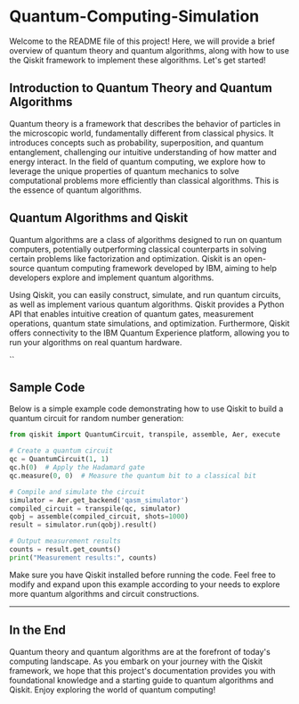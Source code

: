 # Quantum-Computing-Simulation



Welcome to the README file of this project! Here, we will provide a brief overview of quantum theory and quantum algorithms, along with how to use the Qiskit framework to implement these algorithms. Let's get started!



## Introduction to Quantum Theory and Quantum Algorithms

Quantum theory is a framework that describes the behavior of particles in the microscopic world, fundamentally different from classical physics. It introduces concepts such as probability, superposition, and quantum entanglement, challenging our intuitive understanding of how matter and energy interact. In the field of quantum computing, we explore how to leverage the unique properties of quantum mechanics to solve computational problems more efficiently than classical algorithms. This is the essence of quantum algorithms.



## Quantum Algorithms and Qiskit

Quantum algorithms are a class of algorithms designed to run on quantum computers, potentially outperforming classical counterparts in solving certain problems like factorization and optimization. Qiskit is an open-source quantum computing framework developed by IBM, aiming to help developers explore and implement quantum algorithms.

Using Qiskit, you can easily construct, simulate, and run quantum circuits, as well as implement various quantum algorithms. Qiskit provides a Python API that enables intuitive creation of quantum gates, measurement operations, quantum state simulations, and optimization. Furthermore, Qiskit offers connectivity to the IBM Quantum Experience platform, allowing you to run your algorithms on real quantum hardware.

``

## Sample Code

Below is a simple example code demonstrating how to use Qiskit to build a quantum circuit for random number generation:

```python
from qiskit import QuantumCircuit, transpile, assemble, Aer, execute

# Create a quantum circuit
qc = QuantumCircuit(1, 1)
qc.h(0)  # Apply the Hadamard gate
qc.measure(0, 0)  # Measure the quantum bit to a classical bit

# Compile and simulate the circuit
simulator = Aer.get_backend('qasm_simulator')
compiled_circuit = transpile(qc, simulator)
qobj = assemble(compiled_circuit, shots=1000)
result = simulator.run(qobj).result()

# Output measurement results
counts = result.get_counts()
print("Measurement results:", counts)

```

Make sure you have Qiskit installed before running the code. Feel free to modify and expand upon this example according to your needs to explore more quantum algorithms and circuit constructions.



------

## In the End

Quantum theory and quantum algorithms are at the forefront of today's computing landscape. As you embark on your journey with the Qiskit framework, we hope that this project's documentation provides you with foundational knowledge and a starting guide to quantum algorithms and Qiskit. Enjoy exploring the world of quantum computing!

